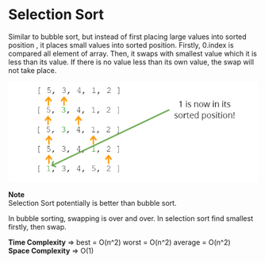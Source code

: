 # Selection Sort
Similar to bubble sort, but instead of first placing large values into sorted position , it places small values into sorted position.
Firstly, 0.index is compared all element of array. Then, it swaps with smallest value which it is less than its value. If there is no value less than its own value, the swap will not take place.

![This is an selection sort image](../assets/Images/selection_sort.PNG)

**Note**  
Selection Sort potentially is better than bubble sort.


In bubble sorting, swapping is over and over. In selection sort find smallest firstly, then swap.

**Time Complexity** => best = O(n^2) worst = O(n^2)  average = O(n^2)  
**Space Complexity** => O(1)